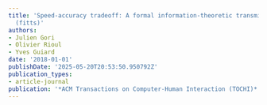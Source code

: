 ```yaml
---
title: 'Speed-accuracy tradeoff: A formal information-theoretic transmission scheme
  (fitts)'
authors:
- Julien Gori
- Olivier Rioul
- Yves Guiard
date: '2018-01-01'
publishDate: '2025-05-20T20:53:50.950792Z'
publication_types:
- article-journal
publication: '*ACM Transactions on Computer-Human Interaction (TOCHI)*'
---
```

